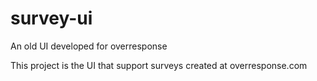 # survey-ui
An old UI developed for overresponse

This project is the UI that support surveys created at overresponse.com
